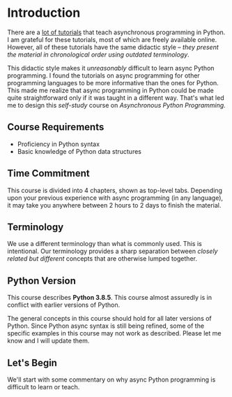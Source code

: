 # Introduction
There are a [lot of tutorials](https://www.google.com/search?q=async+programming+python) that
teach asynchronous programming in Python. I am grateful for these tutorials, most of which are
freely available online. However, all of these tutorials have the same didactic style –
*they present the material in chronological order using outdated terminology*.

This didactic style makes it *unreasonably* difficult to learn async Python programming.
I found the tutorials on async programming for other programming languages to be more informative
than the ones for Python. This made me realize that async programming in
Python could be made quite straightforward only if it was taught in a different way.
That's what led me to design this *self-study* course on *Asynchronous Python Programming*.

## Course Requirements
* Proficiency in Python syntax
* Basic knowledge of Python data structures

## Time Commitment
This course is divided into 4 chapters, shown as top-level tabs. Depending upon your previous
experience with async programming (in any language), it may take you anywhere between 2 hours to
2 days to finish the material.

## Terminology
We use a different terminology than what is commonly used.
This is intentional. Our terminology provides a sharp separation between *closely related
but different* concepts that are otherwise lumped together.

## Python Version
This course describes **Python 3.8.5**. This course almost assuredly is in conflict with
earlier versions of Python.

The general concepts in this course should hold for all later versions of Python.
Since Python async syntax is still being refined, some of the specific
examples in this course may not work as described. Please let me know and I will update them.

## Let's Begin
We'll start with some commentary on why async Python programming is difficult to learn or teach.
